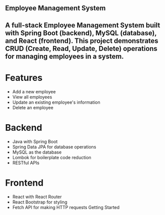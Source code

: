 ## Employee Management System

## A full-stack Employee Management System built with **Spring Boot (backend), MySQL (database), and React (frontend)**. This project demonstrates **CRUD (Create, Read, Update, Delete)** operations for managing employees in a system.

# Features
- Add a new employee
- View all employees
- Update an existing employee's information
- Delete an employee

# Backend

- Java with Spring Boot
- Spring Data JPA for database operations
- MySQL as the database
- Lombok for boilerplate code reduction
- RESTful APIs

# Frontend

- React with React Router
- React Bootstrap for styling
- Fetch API for making HTTP requests
Getting Started

